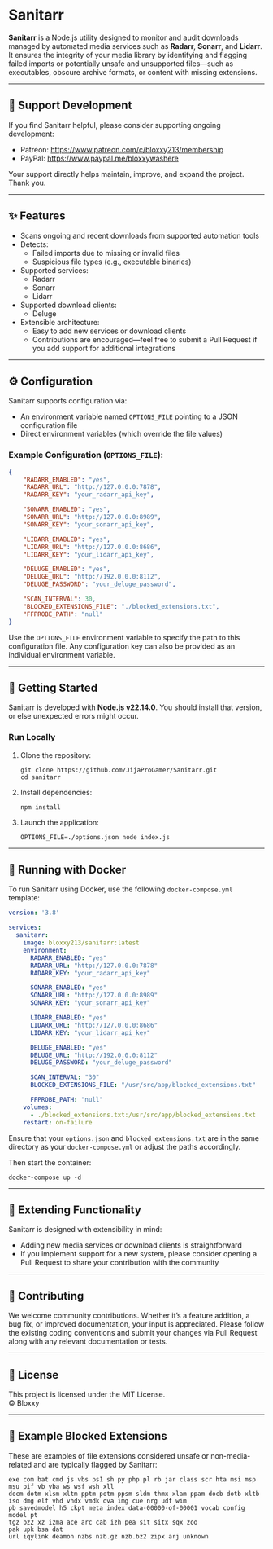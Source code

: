 # Sanitarr

**Sanitarr** is a Node.js utility designed to monitor and audit downloads managed by automated media services such as **Radarr**, **Sonarr**, and **Lidarr**. It ensures the integrity of your media library by identifying and flagging failed imports or potentially unsafe and unsupported files—such as executables, obscure archive formats, or content with missing extensions.

---

## 💖 Support Development

If you find Sanitarr helpful, please consider supporting ongoing development:

- Patreon: https://www.patreon.com/c/bloxxy213/membership
- PayPal: https://www.paypal.me/bloxxywashere

Your support directly helps maintain, improve, and expand the project. Thank you.

---

## ✨ Features

- Scans ongoing and recent downloads from supported automation tools
- Detects:
  - Failed imports due to missing or invalid files
  - Suspicious file types (e.g., executable binaries)
- Supported services:
  - Radarr
  - Sonarr
  - Lidarr
- Supported download clients:
  - Deluge
- Extensible architecture:
  - Easy to add new services or download clients
  - Contributions are encouraged—feel free to submit a Pull Request if you add support for additional integrations

---

## ⚙️ Configuration

Sanitarr supports configuration via:
- An environment variable named `OPTIONS_FILE` pointing to a JSON configuration file
- Direct environment variables (which override the file values)

### Example Configuration (`OPTIONS_FILE`):

```json
{
    "RADARR_ENABLED": "yes",
    "RADARR_URL": "http://127.0.0.0:7878",
    "RADARR_KEY": "your_radarr_api_key",

    "SONARR_ENABLED": "yes",
    "SONARR_URL": "http://127.0.0.0:8989",
    "SONARR_KEY": "your_sonarr_api_key",

    "LIDARR_ENABLED": "yes",
    "LIDARR_URL": "http://127.0.0.0:8686",
    "LIDARR_KEY": "your_lidarr_api_key",

    "DELUGE_ENABLED": "yes",
    "DELUGE_URL": "http://192.0.0.0:8112",
    "DELUGE_PASSWORD": "your_deluge_password",

    "SCAN_INTERVAL": 30,
    "BLOCKED_EXTENSIONS_FILE": "./blocked_extensions.txt",
    "FFPROBE_PATH": "null"
}
```

Use the `OPTIONS_FILE` environment variable to specify the path to this configuration file. Any configuration key can also be provided as an individual environment variable.

---

## 🚀 Getting Started

Sanitarr is developed with **Node.js v22.14.0**. You should install that version, or else unexpected errors might occur.

### Run Locally

1. Clone the repository:

   ```
   git clone https://github.com/JijaProGamer/Sanitarr.git
   cd sanitarr
   ```

2. Install dependencies:

   ```
   npm install
   ```

3. Launch the application:

   ```
   OPTIONS_FILE=./options.json node index.js
   ```

---

## 🐳 Running with Docker

To run Sanitarr using Docker, use the following `docker-compose.yml` template:

```yaml
version: '3.8'

services:
  sanitarr:
    image: bloxxy213/sanitarr:latest
    environment:
      RADARR_ENABLED: "yes"
      RADARR_URL: "http://127.0.0.0:7878"
      RADARR_KEY: "your_radarr_api_key"

      SONARR_ENABLED: "yes"
      SONARR_URL: "http://127.0.0.0:8989"
      SONARR_KEY: "your_sonarr_api_key"

      LIDARR_ENABLED: "yes"
      LIDARR_URL: "http://127.0.0.0:8686"
      LIDARR_KEY: "your_lidarr_api_key"

      DELUGE_ENABLED: "yes"
      DELUGE_URL: "http://192.0.0.0:8112"
      DELUGE_PASSWORD: "your_deluge_password"

      SCAN_INTERVAL: "30"
      BLOCKED_EXTENSIONS_FILE: "/usr/src/app/blocked_extensions.txt"

      FFPROBE_PATH: "null"
    volumes:
      - ./blocked_extensions.txt:/usr/src/app/blocked_extensions.txt
    restart: on-failure
```

Ensure that your `options.json` and `blocked_extensions.txt` are in the same directory as your `docker-compose.yml` or adjust the paths accordingly.

Then start the container:

```
docker-compose up -d
```

---

## 🧩 Extending Functionality

Sanitarr is designed with extensibility in mind:

- Adding new media services or download clients is straightforward
- If you implement support for a new system, please consider opening a Pull Request to share your contribution with the community

---

## 🤝 Contributing

We welcome community contributions. Whether it’s a feature addition, a bug fix, or improved documentation, your input is appreciated. Please follow the existing coding conventions and submit your changes via Pull Request along with any relevant documentation or tests.

---

## 📄 License

This project is licensed under the MIT License.  
© Bloxxy

---

## 🛑 Example Blocked Extensions

These are examples of file extensions considered unsafe or non-media-related and are typically flagged by Sanitarr:

```
exe com bat cmd js vbs ps1 sh py php pl rb jar class scr hta msi msp msu pif vb vba ws wsf wsh xll
docm dotm xlsm xltm pptm potm ppsm sldm thmx xlam ppam docb dotb xltb
iso dmg elf vhd vhdx vmdk ova img cue nrg udf wim
pb savedmodel h5 ckpt meta index data-00000-of-00001 vocab config model pt
tgz bz2 xz izma ace arc cab izh pea sit sitx sqx zoo
pak upk bsa dat
url iqylink deamon nzbs nzb.gz nzb.bz2 zipx arj unknown
```
